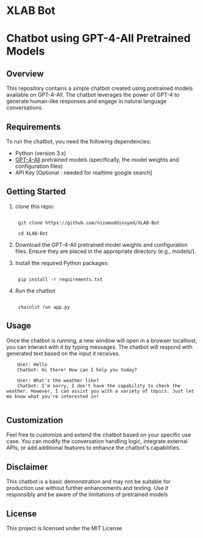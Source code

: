 # XLAB Bot

# Chatbot using GPT-4-All Pretrained Models

## Overview

This repository contains a simple chatbot created using pretrained models available on GPT-4-All. The chatbot leverages the power of GPT-4 to generate human-like responses and engage in natural language conversations.

## Requirements

To run the chatbot, you need the following dependencies:

* Python (version 3.x)
* [GPT-4-All]() pretrained models (specifically, the model weights and configuration files)
* API Key [Optional : needed for realtime google search]

## Getting Started

1. clone this repo:

   ```

    git clone https://github.com/nizamuddinsyed/XLAB-Bot

    cd XLAB-Bot

   ```
2. Download the GPT-4-All pretrained model weights and configuration files. Ensure they are placed in the appropriate directory (e.g., models/).
3. Install the required Python packages:

   ```

    pip install -r requirements.txt

   ```
4. Run the chatbot

   ```

    chainlit run app.py

   ```

## Usage

Once the chatbot is running, a new window will open in a browser localhost, you can interact with it by typing messages. The chatbot will respond with generated text based on the input it receives.

```
    User: Hello
    Chatbot: Hi there! How can I help you today?

    User: What's the weather like?
    Chatbot: I'm sorry, I don't have the capability to check the weather. However, I can assist you with a variety of topics. Just let me know what you're interested in!
  
```

## Customization

Feel free to customize and extend the chatbot based on your specific use case. You can modify the conversation handling logic, integrate external APIs, or add additional features to enhance the chatbot's capabilities.

## Disclaimer

This chatbot is a basic demonstration and may not be suitable for production use without further enhancements and testing. Use it responsibly and be aware of the limitations of pretrained models

## License

This project is licensed under the MIT License
